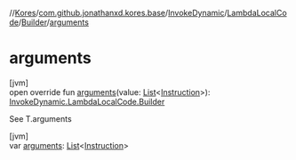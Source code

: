 //[Kores](../../../../../index.md)/[com.github.jonathanxd.kores.base](../../../index.md)/[InvokeDynamic](../../index.md)/[LambdaLocalCode](../index.md)/[Builder](index.md)/[arguments](arguments.md)

# arguments

[jvm]\
open override fun [arguments](arguments.md)(value: [List](https://kotlinlang.org/api/latest/jvm/stdlib/kotlin.collections/-list/index.html)<[Instruction](../../../../com.github.jonathanxd.kores/-instruction/index.md)>): [InvokeDynamic.LambdaLocalCode.Builder](index.md)

See T.arguments

[jvm]\
var [arguments](arguments.md): [List](https://kotlinlang.org/api/latest/jvm/stdlib/kotlin.collections/-list/index.html)<[Instruction](../../../../com.github.jonathanxd.kores/-instruction/index.md)>
